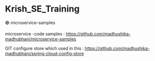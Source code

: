 # Krish_SE_Training

🟢  microservice-samples

microservice -code samples : https://github.com/madhushika-madhubhani/microservice-samples
                                    
GIT configure store which used in this : https://github.com/madhushika-madhubhani/spring-cloud-config-store

